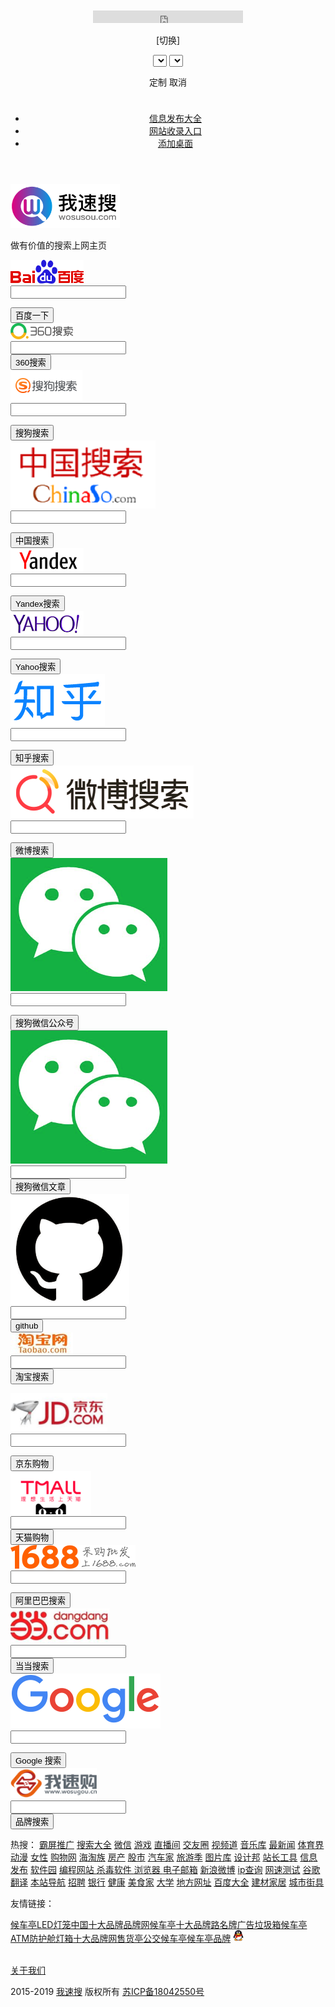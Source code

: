 <!Doctype html>
<html xmlns=http://www.w3.org/1999/xhtml>
<head>
<!-- 参考http://www.wosusou.com/ -->

<meta http-equiv=content-type content="text/html; charset=UTF-8" />
<title>我速搜_综合搜索/网址导航最实用的搜索引擎大全上网主页[搜索神器]</title>

<meta name="keywords" content="综合搜索,搜索大全,集成搜索,速搜,搜索引擎,搜索引擎大全,网址大全,网址导航,我速搜,搜索神器,搜索主页,综合搜索主页,搜索引擎大全,so,搜" />
<meta name="description" content="我速搜-是免费为网友提供搜索服务的综合搜索大全及网址大全,,网址导航本地服务，界面简洁，集合人性化搜索功能，我速搜综合搜索引擎大全打造全新的搜索模式，满足您工作更快捷，更省心的搜索神器" />

<meta http-equiv="X-UA-Compatible" content="IE=edge" />
<link rel="shortcut icon" href="/img/favico.ico" />

<!-- <script type="text/javascript" src="/img/jquery-1.10.2.min.js"></script> -->
<script type="text/javascript" src="/js/jquery-2.0.3.min.js"></script>

<script type="text/javascript" src="/js/jquery-migrate-1.2.1.min.js"></script>
<script type="text/javascript" src="/js/common.js"></script>

<meta name="360-site-verification" content="b933cf8b33e214a5645d65f927176572" />
<link href="/css/bootstrap3.1.1.min.css" rel="stylesheet" />

<script type="text/javascript" src="/js/application.js"></script>
<link href="/css/font-awesome.min.css" rel="stylesheet">

<link href="/css/main.css" rel="stylesheet" />
</head>

<body>
<header id="index_top">

<div class="container">
<div class="pull-left" style="padding: 10px 0px;">

<iframe name="weather_inc" src="http://i.tianqi.com/index.php?c=code&id=10" width="240" height="20" frameborder="0" marginwidth="0" marginheight="0" scrolling="no" ></iframe>
<div id="top-address">

<a id="alink_province" target="_blank"></a>
<a id="alink_city" target="_blank" style="display: none;"></a>

<a id="changeCity">[切换]</a>
<div class="select-address">

<select name="province" id="province"><option value=""></option></select>
<select name="city" id="city"><option value="市"></option></select>

<a id="addr-confirm">定制</a>
<a id="addr-cancel">取消</a>

</div>
</div>

</div>
<script src="/js/location.js"></script>

<script>
setupcity();

var top_province = "";
var top_city = "";

if(top_province){
$.ajax({

url: '/website/ajax_location_link.html',
type: 'GET',

dataType: 'json',
data: {

province: top_province,
city: top_city

},
}).done(function(res) {

if(res.province){
$('/#alink_province').attr('href', '/' + res.province.name);

}
if(res.city){

$('/#alink_city').attr('href', '/' + res.city.name);
$('/#alink_city').text(top_city.replace("市", "")).css('display',"inline-block");

}else{
$('/#alink_city').hide().text("");

}
$("/#changeCity").show();

$(".select-address").hide();
})

}
$("/#changeCity").click(function(event) {

$(this).hide();
$(".select-address").css("display","inline-block");

});
$("/#addr-cancel").click(function(event) {

$("/#changeCity").show();
$(".select-address").hide();

});
$("/#addr-confirm").click(function(event) {

var province = $('.select-address').find("/#province").val();
var city = $('.select-address').find("/#city").val();

$('/#alink_province').text(province);
$.ajax({

url: '/website/ajax_location_link.html',
type: 'GET',

dataType: 'json',
data: {

province: province,
city: city

},
}).done(function(res) {

if(res.province){
$('/#alink_province').attr('href', '/' + res.province.name);

}
if(res.city){

$('/#alink_city').attr('href', '/' + res.city.name);
$('/#alink_city').text(city.replace("市", "")).css('display',"inline-block");

}else{
$('/#alink_city').hide().text("");

}
$("/#changeCity").show();

$(".select-address").hide();
})

});
</script>

<ul class="list-inline ul-right">
<li ><a href="http://www.wosusou.com/wzlx/20.html">信息发布大全</a></li>

<li ><a href="http://www.wosusou.com/category/1.html">网站收录入口</a></li>
<li><a href="http://www.wosusou.com/url.php" target="_blank"><span class="icon"></span>添加桌面</a></li>

</ul>
</div>

</header>
<link rel="stylesheet" type="text/css" href="/css/index.css" />

<div class="container">
<div id="form-links" style="margin-top: 15px;">

<div id="website">
<a >

<img src="/img/wosusou.png" style="height: 70px;">
</a>

<a style="display: block">
<p>做有价值的搜索上网主页</p>

</a> </div>
<form action="https://www.baidu.com/s" class="form-inline form-baidu" data-key="baidu" target="_blank" >

<div class="nav-cell">
<div class="input-group">

<div class="input-group-addon">
<img src="/img/baidu.png" alt="百度">

</div>
<input type="text" class="form-control form-input" id="inbaidu" name="wd" data-color="/#3385ff" autocomplete="off">

<span class="sicon sr" style="display: none;"><img src="/img/icon_remove.png" class="is"></span>
<div class="input-group-addon input-btn"><input type="submit" value="百度一下" style="background-color: /#3385ff;color: /#fff;border-color: /#3385ff;" onclick="add_history(this)"></div>

<div class="clearfix"></div>
</div>

</div>
<div class="hotwords" style="display: none;">

<div class="h-l">
</div>

<div class="clearfix"></div>
</div>

</form><form action="https://www.so.com/s" class="form-inline form-so" data-key="so" target="_blank" >
<div class="nav-cell">

<div class="input-group">
<div class="input-group-addon">

<img src="/img/360.png" alt="360搜索">
</div>

<input type="text" class="form-control form-input" id="inso" name="q" data-color="/#1bc550" autocomplete="off">
<span class="sicon sr" style="display: none;"><img src="/img/icon_remove.png" class="is"></span>

<div class="input-group-addon input-btn"><input type="submit" value="360搜索" style="background-color: /#1bc550;color: /#fff;border-color: /#1bc550;" onclick="add_history(this)"></div>
<div class="clearfix"></div>

</div>
</div>

<div class="hotwords" style="display: none;">
<div class="h-l">

</div>
<div class="clearfix"></div>

</div>
</form><form action="https://www.sogou.com/web" class="form-inline form-sogou" data-key="sogou" target="_blank" >

<div class="nav-cell">
<div class="input-group">

<div class="input-group-addon">
<img src="/img/sougou.png" alt="搜狗搜索">

</div>
<input type="text" class="form-control form-input" id="insogou" name="query" data-color="/#FF8135" autocomplete="off">

<span class="sicon sr" style="display: none;"><img src="/img/icon_remove.png" class="is"></span>
<div class="input-group-addon input-btn"><input type="submit" value="搜狗搜索" style="background-color: /#FF8135;color: /#fff;border-color: /#FF8135;" onclick="add_history(this)"></div>

<div class="clearfix"></div>
</div>

</div>
<div class="hotwords" style="display: none;">

<div class="h-l">
</div>

<div class="clearfix"></div>
</div>

</form>
<form action="http://www.chinaso.com/search/pagesearch.htm" class="form-inline form-sogou" data-key="chinaso" target="_blank" >

<div class="nav-cell">
<div class="input-group">

<div class="input-group-addon">
<img src="/img/ChinaSo.png" alt="中国搜索">

</div>
<input type="text" class="form-control form-input" id="inchinaso" name="q" data-color="/#db0000" autocomplete="off">

<span class="sicon sr" style="display: none;"><img src="/img/icon_remove.png" class="is"></span>
<div class="input-group-addon input-btn"><input type="submit" value="中国搜索" style="background-color: /#db0000;color: /#fff;border-color: /#db0000;" onclick="add_history(this)"></div>

<div class="clearfix"></div>
</div>

</div>
<div class="hotwords" style="display: none;">

<div class="h-l">
</div>

<div class="clearfix"></div>
</div>

</form>
<form action="https://www.yandex.com/search/" class="form-inline form-yandex" data-key="yandex" target="_blank" >

<div class="nav-cell">
<div class="input-group">

<div class="input-group-addon">
<img src="/img/yandex.png" alt="Yandex搜索">

</div>
<input type="text" class="form-control form-input" id="inyandex" name="text" data-color="/#fc0" autocomplete="off">

<span class="sicon sr" style="display: none;"><img src="/img/icon_remove.png" class="is"></span>
<div class="input-group-addon input-btn"><input type="submit" value="Yandex搜索" style="background-color: /#fc0;color: /#fff;border-color: /#fc0;" onclick="add_history(this)"></div>

<div class="clearfix"></div>
</div>

</div>
<div class="hotwords" style="display: none;">

<div class="h-l">
</div>

<div class="clearfix"></div>
</div>

</form>
<form action="https://search.yahoo.com/search" class="form-inline form-yahoo" data-key="yahoo" target="_blank" >

<div class="nav-cell">
<div class="input-group">

<div class="input-group-addon">
<img src="/img/yahoo.png" alt="Yahoo搜索">

</div>
<input type="text" class="form-control form-input" id="inyahoo" name="p" data-color="/#145aff" autocomplete="off">

<span class="sicon sr" style="display: none;"><img src="/img/icon_remove.png" class="is"></span>
<div class="input-group-addon input-btn"><input type="submit" value="Yahoo搜索" style="background-color: /#145aff;color: /#fff;border-color: /#145aff;" onclick="add_history(this)"></div>

<div class="clearfix"></div>
</div>

</div>
<div class="hotwords" style="display: none;">

<div class="h-l">
</div>

<div class="clearfix"></div>
</div>

</form>
<form action="https://www.zhihu.com/search" class="form-inline form-zhihu" data-key="zhihu" target="_blank" >

<div class="nav-cell">
<div class="input-group">

<div class="input-group-addon">
<img src="/img/zhihu.png" alt="知乎搜索">

</div>
<input type="text" class="form-control form-input" id="inzhihu" name="q" data-color="/#0084FF" autocomplete="off">

<span class="sicon sr" style="display: none;"><img src="/img/icon_remove.png" class="is"></span>
<div class="input-group-addon input-btn"><input type="submit" value="知乎搜索" style="background-color: /#0084FF;color: /#fff;border-color: /#0084FF;" onclick="add_history(this)"></div>

<div class="clearfix"></div>
</div>

</div>
<div class="hotwords" style="display: none;">

<div class="h-l">
</div>

<div class="clearfix"></div>
</div>

</form>
<form action="https://s.weibo.com/weibo" class="form-inline form-weibo" data-key="weibo" target="_blank" >

<div class="nav-cell">
<div class="input-group">

<div class="input-group-addon">
<img src="/img/weibosousuo.png" alt="微博搜索">

</div>
<input type="text" class="form-control form-input" id="inweibo" name="q" data-color="/#f85d00" autocomplete="off">

<span class="sicon sr" style="display: none;"><img src="/img/icon_remove.png" class="is"></span>
<div class="input-group-addon input-btn"><input type="submit" value="微博搜索" style="background-color: /#f85d00;color: /#fff;border-color: /#f85d00;" onclick="add_history(this)"></div>

<div class="clearfix"></div>
</div>

</div>
<div class="hotwords" style="display: none;">

<div class="h-l">
</div>

<div class="clearfix"></div>
</div>

</form>
<form action="http://weixin.sogou.com/weixin" class="form-inline form-weixin" data-key="weixin" target="_blank" >

<div class="nav-cell">
<div class="input-group">

<div class="input-group-addon">
<img src="/img/weixin.png" alt="搜狗微信公众号">

</div>
<input type="text" class="form-control form-input" id="inweixin" name="query" data-color="/#00a06a" autocomplete="off">

<span class="sicon sr" style="display: none;"><img src="/img/icon_remove.png" class="is"></span>
<div class="input-group-addon input-btn"><input type="submit" value="搜狗微信公众号" style="background-color: /#00a06a;color: /#fff;border-color: /#00a06a;" onclick="add_history(this)"></div>

<div class="clearfix"></div>
</div>

</div>
<div class="hotwords" style="display: none;">

<div class="h-l">
</div>

<div class="clearfix"></div>
</div>

</form>
<form action="http://weixin.sogou.com/weixin" class="form-inline form-weixin" data-key="weixin" target="_blank" >

<div class="nav-cell">
<div class="input-group">

<div class="input-group-addon">
<img src="/img/weixin.png" alt="搜狗微信文章">

</div>
<input type="text" class="form-control form-input" id="inweixin1" name="query" data-color="/#00a06a" autocomplete="off">

<input name=type value="2" type="hidden">
<span class="sicon sr" style="display: none;"><img src="/img/icon_remove.png" class="is"></span>

<div class="input-group-addon input-btn"><input type="submit" value="搜狗微信文章" style="background-color: /#00a06a;color: /#fff;border-color: /#00a06a;" onclick="add_history(this)"></div>
<div class="clearfix"></div>

</div>
</div>

<div class="hotwords" style="display: none;">
<div class="h-l">

</div>
<div class="clearfix"></div>

</div>
</form>

<form action="https://github.com/search" class="form-inline form-github" data-key="github" target="_blank" >
<div class="nav-cell">

<div class="input-group">
<div class="input-group-addon">

<img src="/img/github.png" alt="github">
</div>

<input type="text" class="form-control form-input" id="ingithub" name="q" data-color="/#25292f" autocomplete="off">
<span class="sicon sr" style="display: none;"><img src="/img/icon_remove.png" class="is"></span>

<div class="input-group-addon input-btn"><input type="submit" value="github" style="background-color: /#25292f;color: /#fff;border-color: /#25292f;" onclick="add_history(this)"></div>
<div class="clearfix"></div>

</div>
</div>

<div class="hotwords" style="display: none;">
<div class="h-l">

</div>
<div class="clearfix"></div>

</div>
</form>

<form action="https://s.taobao.com/search" class="form-inline form-taobaosousuo" data-key="taobaosousuo" target="_blank" >
<div class="nav-cell">

<div class="input-group">
<div class="input-group-addon">

<img src="/img/taobao.jpg" alt="淘宝搜索">
</div>

<input type="text" class="form-control form-input" id="intaobaosousuo" name="q" data-color="/#D23B00" autocomplete="off">
<span class="sicon sr" style="display: none;"><img src="/img/icon_remove.png" class="is"></span>

<div class="input-group-addon input-btn"><input type="submit" value="淘宝搜索" style="background-color: /#D23B00;color: /#fff;border-color: /#D23B00;" onclick="add_history(this)"></div>
<div class="clearfix"></div>

</div>
</div>

<div class="hotwords" style="display: none;">
<div class="h-l">

</div>
<div class="clearfix"></div>

</div>
</form><form action="http://search.jd.com/Search" class="form-inline form-jd" data-key="jd" target="_blank" >

<input type="hidden" name="enc" value="utf-8"> <div class="nav-cell">
<div class="input-group">

<div class="input-group-addon">
<img src="/img/jd.png" alt="京东购物">

</div>
<input type="text" class="form-control form-input" id="injd" name="keyword" data-color="/#ff5943" autocomplete="off">

<span class="sicon sr" style="display: none;"><img src="/img/icon_remove.png" class="is"></span>
<div class="input-group-addon input-btn"><input type="submit" value="京东购物" style="background-color: /#ff5943;color: /#fff;border-color: /#ff5943;" onclick="add_history(this)"></div>

<div class="clearfix"></div>
</div>

</div>
<div class="hotwords" style="display: none;">

<div class="h-l">
</div>

<div class="clearfix"></div>
</div>

</form><form action="https://list.tmall.com/search_product.htm" class="form-inline form-tianmaogouwu" data-key="tianmaogouwu" target="_blank" >
<div class="nav-cell">

<div class="input-group">
<div class="input-group-addon">

<img src="/img/tmall.png" alt="天猫购物">
</div>

<input type="text" class="form-control form-input" id="intianmaogouwu" name="q" data-color="/#FF40A4" autocomplete="off">
<span class="sicon sr" style="display: none;"><img src="/img/icon_remove.png" class="is"></span>

<div class="input-group-addon input-btn"><input type="submit" value="天猫购物" style="background-color: /#FF40A4;color: /#fff;border-color: /#FF40A4;" onclick="add_history(this)"></div>
<div class="clearfix"></div>

</div>
</div>

<div class="hotwords" style="display: none;">
<div class="h-l">

</div>
<div class="clearfix"></div>

</div>
</form><form action="https://s.1688.com/selloffer/offer_search.htm" class="form-inline form-alibaba" data-key="alibaba" target="_blank" onsubmit="return false;" >

<div class="nav-cell">
<div class="input-group">

<div class="input-group-addon">
<img src="/img/1688.png" alt="阿里巴巴">

</div>
<input type="text" class="form-control form-input" id="inalibaba" name="keywords" data-color="/#ff6000" autocomplete="off">

<span class="sicon sr" style="display: none;"><img src="/img/icon_remove.png" class="is"></span>
<div class="input-group-addon input-btn"><input type="submit" value="阿里巴巴搜索" style="background-color: /#ff6000;color: /#fff;border-color: /#ff6000;" onclick="add_history(this)"></div>

<div class="clearfix"></div>
</div>

</div>
<div class="hotwords" style="display: none;">

<div class="h-l">
</div>

<div class="clearfix"></div>
</div>

</form><form action="http://search.dangdang.com/" class="form-inline form-dangdanwang" data-key="dangdanwang" target="_blank" >
<div class="nav-cell">

<div class="input-group">
<div class="input-group-addon">

<img src="/img/dangdang.png" alt="当当搜索">
</div>

<input type="text" class="form-control form-input" id="indangdanwang" name="key" data-color="/#ff5943" autocomplete="off">
<span class="sicon sr" style="display: none;"><img src="/img/icon_remove.png" class="is"></span>

<div class="input-group-addon input-btn"><input type="submit" value="当当搜索" style="background-color: /#ff5943;color: /#fff;border-color: /#ff5943;" onclick="add_history(this)"></div>
<div class="clearfix"></div>

</div>
</div>

<div class="hotwords" style="display: none;">
<div class="h-l">

</div>
<div class="clearfix"></div>

</div>
</form><form action="https://www.google.com/search" class="form-inline form-google" data-key="google" target="_blank" >

<div class="nav-cell">
<div class="input-group">

<div class="input-group-addon">
<img src="/img/google.png" alt="谷歌">

</div>
<input type="text" class="form-control form-input" id="ingoogle" name="q" data-color="/#1A73E8" autocomplete="off">

<span class="sicon sr" style="display: none;"><img src="/img/icon_remove.png" class="is"></span>
<div class="input-group-addon input-btn"><input type="submit" value="Google 搜索" style="background-color: /#1A73E8;color: /#fff;border-color: /#1A73E8;" onclick="add_history(this)"></div>

<div class="clearfix"></div>
</div>

</div>
<div class="hotwords" style="display: none;">

<div class="h-l">
</div>

<div class="clearfix"></div>
</div>

</form><form action="https://www.wosugou.cn/s/index" class="form-inline form-pinpaisousuo" data-key="pinpaisousuo" target="_blank" >
<div class="nav-cell">

<div class="input-group">
<div class="input-group-addon">

<img src="/img/wosugou.png" alt="品牌搜索">
</div>

<input type="text" class="form-control form-input" id="inpinpaisousuo" name="swd" data-color="/#ff5943" autocomplete="off">
<span class="sicon sr" style="display: none;"><img src="/img/icon_remove.png" class="is"></span>

<div class="input-group-addon input-btn"><input type="submit" value="品牌搜索" style="background-color: /#ff5943;color: /#fff;border-color: /#ff5943;" onclick="add_history(this)"></div>
<div class="clearfix"></div>

</div>
</div>

<div class="hotwords" style="display: none;">
<div class="h-l">

</div>
<div class="clearfix"></div>

</div>
</form> <div id="hotwebsite">

<span class="ht">热搜：</span>
<a href="https://www.wosugou.cn/Seller/detail/id/11029.html" target="_blank" onclick="set_action_pv(75)" >霸屏推广</a> <a href="http://www.wosusou.com/sousuodaquan.html" target="_blank" onclick="set_action_pv(73)" >搜索大全</a> <a href="https://wx.qq.com" target="_blank" onclick="set_action_pv(38)" >微信</a> <a href="http://www.wosusou.com/youxi.html" target="_blank" onclick="set_action_pv(54)" >游戏</a> <a href="http://www.wosusou.com/zhibojian.html" target="_blank" onclick="set_action_pv(47)" >直播间</a> <a href="http://www.wosusou.com/jiaoyou.html" target="_blank" onclick="set_action_pv(48)" >交友圈</a> <a href="http://www.wosusou.com/shipin.html" target="_blank" onclick="set_action_pv(26)" >视频道</a> <a href="http://www.wosusou.com/yinyue.html" target="_blank" onclick="set_action_pv(21)" >音乐库</a> <a href="http://www.wosusou.com/xinwen.html" target="_blank" onclick="set_action_pv(62)" >最新闻</a> <a href="http://www.wosusou.com/tiyu.html" target="_blank" onclick="set_action_pv(52)" >体育界</a> <a href="http://www.wosusou.com/dongman.html" target="_blank" onclick="set_action_pv(61)" >动漫</a> <a href="http://www.wosusou.com/nvxing.html" target="_blank" onclick="set_action_pv(60)" >女性</a> <a href="http://www.wosusou.com/gouwu.html" target="_blank" onclick="set_action_pv(49)" >购物网</a> <a href="http://www.wosusou.com/haitao.html" target="_blank" onclick="set_action_pv(53)" >海淘族</a> <a href="http://www.wosusou.com/fangchan.html" target="_blank" onclick="set_action_pv(51)" >房产</a> <a href="http://www.wosusou.com/gushi.html" target="_blank" onclick="set_action_pv(56)" >股市</a> <a href="http://www.wosusou.com/qiche.html" target="_blank" onclick="set_action_pv(18)" >汽车家</a> <a href="http://www.wosusou.com/lvyou.html" target="_blank" onclick="set_action_pv(55)" >旅游季</a> <a href="http://www.wosusou.com/tupianku.html" target="_blank" onclick="set_action_pv(46)" >图片库</a> <a href="http://www.wosusou.com/sheji.html" target="_blank" onclick="set_action_pv(50)" >设计邦</a> <a href="http://www.wosusou.com/zhanzhanggongju.html" target="_blank" onclick="set_action_pv(22)" >站长工具</a> <a href="http://www.wosusou.com/wzlx/20" target="_blank" onclick="set_action_pv(58)" >信息发布</a> <a href="http://www.wosusou.com/ruanjian.html" target="_blank" onclick="set_action_pv(57)" >软件园</a> <a href="http://www.wosusou.com/biancheng.html" target="_blank" onclick="set_action_pv(44)" >编程网站 </a> <a href="http://www.wosusou.com/shadu.html" target="_blank" onclick="set_action_pv(42)" >杀毒软件 </a> <a href="http://www.wosusou.com/liulanqi.html" target="_blank" onclick="set_action_pv(40)" >浏览器 </a> <a href="http://www.wosusou.com/youxiang.html" target="_blank" onclick="set_action_pv(41)" >电子邮箱</a> <a href="https://weibo.com" target="_blank" onclick="set_action_pv(7)" >新浪微博</a> <a href="http://www.ip138.com" target="_blank" onclick="set_action_pv(9)" >ip查询</a> <a href="http://www.speedtest.cn" target="_blank" onclick="set_action_pv(15)" >网速测试</a> <a href="https://translate.google.cn" target="_blank" onclick="set_action_pv(5)" >谷歌翻译</a> <a href="http://www.wosusou.com/benzhandaohang.html" target="_blank" onclick="set_action_pv(14)" >本站导航</a> <a href="http://www.wosusou.com/zhaopin.html" target="_blank" onclick="set_action_pv(30)" >招聘</a> <a href="http://www.wosusou.com/yinhang.html" target="_blank" onclick="set_action_pv(59)" >银行</a> <a href="http://www.wosusou.com/jiankang.html" target="_blank" onclick="set_action_pv(66)" >健康</a> <a href="http://www.wosusou.com/meishi.html" target="_blank" onclick="set_action_pv(68)" >美食家</a> <a href="http://www.wosusou.com/daxue.html" target="_blank" onclick="set_action_pv(69)" >大学</a> <a href="http://www.wosusou.com/difangwangzhan.html" target="_blank" onclick="set_action_pv(64)" >地方网址</a> <a href="http://www.wosusou.com/baidu.html" target="_blank" onclick="set_action_pv(71)" >百度大全</a> <a href="http://www.wosusou.com/jiancaijiaju.html" target="_blank" onclick="set_action_pv(70)" >建材家居</a> <a href="http://www.wosusou.com/chengshijiaju.html" target="_blank" onclick="set_action_pv(74)" >城市街具</a> </div>

</div>
</div>

<div id="friendlink">
<span class="t">友情链接：</span>

<a href="https://www.wosugou.cn/category/houcheting.html" target="_blank">候车亭</a><a href="https://www.wosugou.cn/S/index/swd/LEDdenglong/fm/1.html" target="_blank">LED灯笼</a><a href="https://www.wosugou.cn" target="_blank">中国十大品牌</a><a href="https://www.wosugou.cn" target="_blank">品牌网</a><a href="https://www.wosugou.cn/s/index/swd/%E5%80%99%E8%BD%A6%E4%BA%AD.html" target="_blank">候车亭</a><a href="https://www.wosugou.cn" target="_blank">十大品牌</a><a href="http://www.wxlmp.com" target="_blank">路名牌</a><a href="https://suqianyixin.1688.com" target="_blank">广告垃圾箱</a><a href="http://hct.wosugou.cn" target="_blank">候车亭</a><a href="http://www.wxadad.com" target="_blank">ATM防护舱</a><a href="http://www.wxad88.com" target="_blank">灯箱</a><a href="https://www.wosugou.cn" target="_blank">十大品牌网</a><a href="https://www.wosugou.cn/s/index/swd/%E5%94%AE%E8%B4%A7%E4%BA%AD.html" target="_blank">售货亭</a><a href="http://www.sqmygg.com" target="_blank">公交候车亭</a><a href="http://www.yulu168.com" target="_blank">候车亭</a><a href="https://www.wosugou.cn" target="_blank">品牌</a> <a href="http://wpa.qq.com/msgrd?v=3&amp;uin=2559961933&amp;site=qq&amp;menu=yes" target="_blank" ><img src="/img/qq.png" style="height: 18px;position: relative;top: -1px;"/></a></div>
<style>

html,body{
background: /#f6fbff;

}
</style>

<script>
$(function(){

var history_ul = "";
$('.nav-cell .form-control').focus(function(event) {

var color = $(this).data('color');
var form = $(this).parents('form');

$(this).css('border-color' , color);
$('/#ul-relate-keyword').remove();

if($(this).val()){
form.find('.sr').show();

}else{
form.find('.sr').hide();

}
if(history_ul){

form.find('.form-input').after("<div id='ul-relate-keyword'>" + history_ul + "</div>");
return false;

}
$.ajax({

url: '/searchHistory/ajax_get_hisorys',
type: 'GET',

dataType: 'json',
data: { keyword: '' },

}).done(function(res) {
if(res.status){

var str = "<ul id='ul-history'>";
if(res.data){

$.each(res.data,function(index, val){
str += "<li data-id='" + val.id + "' class='li-history li-his-" + val.id + "'><span class='t'>" + val.title + "</span><span class='close-kw'>x</span></li>";

})
str += "</ul>";

history_ul = str;
form.find('.form-input').after("<div id='ul-relate-keyword'>" + str + "</div>");

}
}

})
});

$('.nav-cell .form-control').blur(function(event) {
$(this).css('border-color' , "/#b6b6b6");

});
$('body').css({

'height': $(window).height(),
});

$('/#form-links').css({
'min-height' : $(window).height()-70

})
$('/#ul-relate-keyword li .t').live('click',function(){

var parent = $(this).parents('form');
parent.find('.form-input').val($(this).text());

parent.find('/#ul-relate-keyword').remove();
})

$('/#ul-relate-keyword li').live('mouseover',function(){
$(this).find('.close-kw').show();

})
$('/#ul-relate-keyword li').live('mouseout',function(){

$(this).find('.close-kw').hide();
})

$('/#ul-relate-keyword').blur(function(e) {
$(this).remove();

});
$('.sr').click(function(event) {

var form = $(this).parents("form");
form.find(".form-input").val("").focus();

$(this).hide();
$('/#ul-relate-keyword').remove();

});
$('.form-input').keyup(function(e) {

var form = $(this).parents("form");
var swd = $(this).val();

$.ajax({
url: "/SearchHistory/ajax_relate_keyword",

type: 'get',
dataType: 'JSON',

data: {
type: form.data('key'),

swd: swd
},

}).done(function(res) {
$("/#ul-relate-keyword").remove();

if(res.length < 2) return ;
var str = "<div id='ul-relate-keyword'>"

str += "<ul class='urk'>";
$.each(res, function(idx, v) {

str += "<li class='li-rk'><span class='t'>" + v + "</span></li>";
});

str += "</ul></div>";
form.find('.form-input').after(str);

})
if($(this).val()){

form.find('.sr').show();
}else{

form.find('.sr').hide();
}

});
$('/#ul-history .li-history .close-kw').live('click', function(e) {

var hid = $(this).parent('li').data("id");
$.ajax({

url: '/SearchHistory/ajax_del_sh',
type: 'GET',

dataType: 'json',
data: { hid: hid},

}).done(function(res) {
if(res.status){

$('.li-his-' + hid).remove();
if(!parseInt(res.type)) {

$('/#ul-relate-keyword').remove();
}

}
})

});
$('body').click(function(e) {

if($(e.target).parents('.form-inline').length <= 0)
$('/#ul-relate-keyword').remove();

})
})

function set_action_pv(hid){
X.get('/Action/set_action_pv?hid=' + hid + '&type=hotwords');

}
//更新热搜词的次数

function set_hot_pv(obj,hid){
var title = $(obj).attr("title");

$('.form-inline').find('.form-input').val(title);
X.get('/Hotwords/set_hot_pv?hid=' + hid);

}
</script>

<div class="clearfix"></div>
<footer >

<div class="container">
<div class="friendlink" style="text-align: center;">

<div class="bdsharebuttonbox" data-tag="share_1" style="display: inline-block;">
<a class="bds_weixin" data-cmd="weixin"></a>

<a class="bds_tsina" data-cmd="tsina"></a>
<a class="bds_qzone" data-cmd="qzone" href="/#"></a>

<a class="bds_sqq" data-cmd="sqq"></a>
<a class="bds_baidu" data-cmd="baidu"></a>

<a class="bds_renren" data-cmd="renren"></a>
<a class="bds_tqq" data-cmd="tqq"></a>

<a class="bds_tieba" data-cmd="tieba"></a>
<a class="bds_tqf" data-cmd="tqf"></a>

<a class="bds_kaixin001" data-cmd="kaixin001"></a>
<a class="bds_meilishuo" data-cmd="meilishuo"></a>

<a class="bds_huaban" data-cmd="huaban"></a>
<a class="bds_bdhome" data-cmd="bdhome"></a>

<a class="bds_mogujie" data-cmd="mogujie"></a>
<a class="bds_ty" data-cmd="ty"></a>

<a class="bds_fbook" data-cmd="fbook"></a>
<a class="bds_twi" data-cmd="twi"></a>

<a class="bds_mshare" data-cmd="mshare"></a>
<a class="bds_more" data-cmd="more"></a>

<!-- <a class="bds_count" data-cmd="count"></a> -->
</div>

<script>
window._bd_share_config = {

share : [{
"bdSize" : 24

}],
};

with(document)0[(getElementsByTagName('head')[0]||body).appendChild(createElement('script')).src='http://bdimg.share.baidu.com/static/api/js/share.js?cdnversion='+~(-new Date()/36e5)];
</script>

</div>
<div class="clearfix"></div>

<div class="bottom">
<a href="/category/2.html">关于我们</a>

<span>2015-2019 </span><a href="">我速搜</a>&nbsp;版权所有
<span><a href="http://www.miitbeian.gov.cn" target="_blank"> 苏ICP备18042550号</a></span>

</div>
</div>

</footer>
<body>

</html>
<script>

var _hmt = _hmt || [];
(function() {

var hm = document.createElement("script");
hm.src = "https://hm.baidu.com/hm.js?3806f47608934f274e35dd6e2d415182";

var s = document.getElementsByTagName("script")[0];
s.parentNode.insertBefore(hm, s);

})();
</script>

<!-- 参考http://www.wosusou.com/ -->
